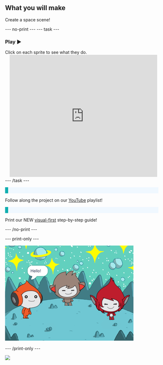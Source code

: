 ## What you will make

Create a space scene!

--- no-print ---
--- task ---
### Play ▶️
<div style="display: flex; flex-wrap: wrap">
<div style="flex-basis: 175px; flex-grow: 1">  
Click on each sprite to see what they do. 

</div>
<div class="scratch-preview" style="margin-left: 15px;">
  <iframe allowtransparency="true" width="485" height="402" src="https://scratch.mit.edu/projects/embed/485673032/?autostart=false" frameborder="0"></iframe>
</div>
</div>
--- /task ---

<p style="border-left: solid; border-width:10px; border-color: #0faeb0; background-color: aliceblue; padding: 10px;">

Follow along the project on our [YouTube](https://projects.raspberrypi.org/en/projects/space-talk-visual/7) playlist!
</p>

<p style="border-left: solid; border-width:10px; border-color: #0faeb0; background-color: aliceblue; padding: 10px;">

Print our NEW [visual-first](https://projects-static.raspberrypi.org/projects/space-talk-visual/e9e1191ee52fc883c40c3211aae149917bf23c1b/en/resources/space-talk-visual.pdf) step-by-step guide!
</p>

--- /no-print ---

--- print-only ---

![Three cartoon characters smiling on a moon-like surface, with one saying “Hello!” in a speech bubble.](images/showcase_static.png)

--- /print-only ---

![](https://code.org/api/hour/begin_raspi_space.png)

